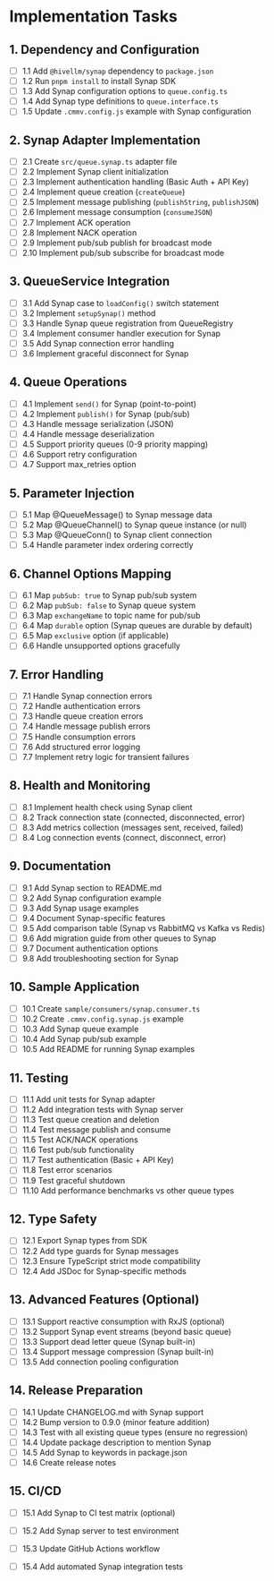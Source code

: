 # Implementation Tasks

## 1. Dependency and Configuration
- [ ] 1.1 Add `@hivellm/synap` dependency to `package.json`
- [ ] 1.2 Run `pnpm install` to install Synap SDK
- [ ] 1.3 Add Synap configuration options to `queue.config.ts`
- [ ] 1.4 Add Synap type definitions to `queue.interface.ts`
- [ ] 1.5 Update `.cmmv.config.js` example with Synap configuration

## 2. Synap Adapter Implementation
- [ ] 2.1 Create `src/queue.synap.ts` adapter file
- [ ] 2.2 Implement Synap client initialization
- [ ] 2.3 Implement authentication handling (Basic Auth + API Key)
- [ ] 2.4 Implement queue creation (`createQueue`)
- [ ] 2.5 Implement message publishing (`publishString`, `publishJSON`)
- [ ] 2.6 Implement message consumption (`consumeJSON`)
- [ ] 2.7 Implement ACK operation
- [ ] 2.8 Implement NACK operation
- [ ] 2.9 Implement pub/sub publish for broadcast mode
- [ ] 2.10 Implement pub/sub subscribe for broadcast mode

## 3. QueueService Integration
- [ ] 3.1 Add Synap case to `loadConfig()` switch statement
- [ ] 3.2 Implement `setupSynap()` method
- [ ] 3.3 Handle Synap queue registration from QueueRegistry
- [ ] 3.4 Implement consumer handler execution for Synap
- [ ] 3.5 Add Synap connection error handling
- [ ] 3.6 Implement graceful disconnect for Synap

## 4. Queue Operations
- [ ] 4.1 Implement `send()` for Synap (point-to-point)
- [ ] 4.2 Implement `publish()` for Synap (pub/sub)
- [ ] 4.3 Handle message serialization (JSON)
- [ ] 4.4 Handle message deserialization
- [ ] 4.5 Support priority queues (0-9 priority mapping)
- [ ] 4.6 Support retry configuration
- [ ] 4.7 Support max_retries option

## 5. Parameter Injection
- [ ] 5.1 Map @QueueMessage() to Synap message data
- [ ] 5.2 Map @QueueChannel() to Synap queue instance (or null)
- [ ] 5.3 Map @QueueConn() to Synap client connection
- [ ] 5.4 Handle parameter index ordering correctly

## 6. Channel Options Mapping
- [ ] 6.1 Map `pubSub: true` to Synap pub/sub system
- [ ] 6.2 Map `pubSub: false` to Synap queue system
- [ ] 6.3 Map `exchangeName` to topic name for pub/sub
- [ ] 6.4 Map `durable` option (Synap queues are durable by default)
- [ ] 6.5 Map `exclusive` option (if applicable)
- [ ] 6.6 Handle unsupported options gracefully

## 7. Error Handling
- [ ] 7.1 Handle Synap connection errors
- [ ] 7.2 Handle authentication errors
- [ ] 7.3 Handle queue creation errors
- [ ] 7.4 Handle message publish errors
- [ ] 7.5 Handle consumption errors
- [ ] 7.6 Add structured error logging
- [ ] 7.7 Implement retry logic for transient failures

## 8. Health and Monitoring
- [ ] 8.1 Implement health check using Synap client
- [ ] 8.2 Track connection state (connected, disconnected, error)
- [ ] 8.3 Add metrics collection (messages sent, received, failed)
- [ ] 8.4 Log connection events (connect, disconnect, error)

## 9. Documentation
- [ ] 9.1 Add Synap section to README.md
- [ ] 9.2 Add Synap configuration example
- [ ] 9.3 Add Synap usage examples
- [ ] 9.4 Document Synap-specific features
- [ ] 9.5 Add comparison table (Synap vs RabbitMQ vs Kafka vs Redis)
- [ ] 9.6 Add migration guide from other queues to Synap
- [ ] 9.7 Document authentication options
- [ ] 9.8 Add troubleshooting section for Synap

## 10. Sample Application
- [ ] 10.1 Create `sample/consumers/synap.consumer.ts`
- [ ] 10.2 Create `.cmmv.config.synap.js` example
- [ ] 10.3 Add Synap queue example
- [ ] 10.4 Add Synap pub/sub example
- [ ] 10.5 Add README for running Synap examples

## 11. Testing
- [ ] 11.1 Add unit tests for Synap adapter
- [ ] 11.2 Add integration tests with Synap server
- [ ] 11.3 Test queue creation and deletion
- [ ] 11.4 Test message publish and consume
- [ ] 11.5 Test ACK/NACK operations
- [ ] 11.6 Test pub/sub functionality
- [ ] 11.7 Test authentication (Basic + API Key)
- [ ] 11.8 Test error scenarios
- [ ] 11.9 Test graceful shutdown
- [ ] 11.10 Add performance benchmarks vs other queue types

## 12. Type Safety
- [ ] 12.1 Export Synap types from SDK
- [ ] 12.2 Add type guards for Synap messages
- [ ] 12.3 Ensure TypeScript strict mode compatibility
- [ ] 12.4 Add JSDoc for Synap-specific methods

## 13. Advanced Features (Optional)
- [ ] 13.1 Support reactive consumption with RxJS (optional)
- [ ] 13.2 Support Synap event streams (beyond basic queue)
- [ ] 13.3 Support dead letter queue (Synap built-in)
- [ ] 13.4 Support message compression (Synap built-in)
- [ ] 13.5 Add connection pooling configuration

## 14. Release Preparation
- [ ] 14.1 Update CHANGELOG.md with Synap support
- [ ] 14.2 Bump version to 0.9.0 (minor feature addition)
- [ ] 14.3 Test with all existing queue types (ensure no regression)
- [ ] 14.4 Update package description to mention Synap
- [ ] 14.5 Add Synap to keywords in package.json
- [ ] 14.6 Create release notes

## 15. CI/CD
- [ ] 15.1 Add Synap to CI test matrix (optional)
- [ ] 15.2 Add Synap server to test environment
- [ ] 15.3 Update GitHub Actions workflow
- [ ] 15.4 Add automated Synap integration tests

